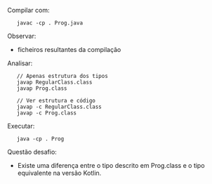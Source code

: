Compilar com:
```
   javac -cp . Prog.java
```

Observar:
* ficheiros resultantes da compilação

Analisar:
```
   // Apenas estrutura dos tipos
   javap RegularClass.class
   javap Prog.class

   // Ver estrutura e código
   javap -c RegularClass.class
   javap -c Prog.class
```

Executar:
```
   java -cp . Prog
```

Questão desafio:
   - Existe uma diferença entre o tipo descrito em Prog.class e o tipo equivalente na versão Kotlin.

